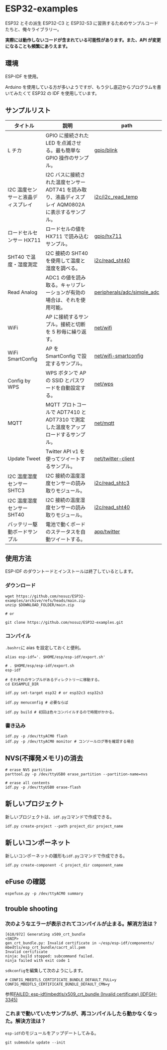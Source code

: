 # ESP32-examples

ESP32 とその派生 ESP32-C3 と ESP32-S3 に習熟するためのサンプルコードたちと、俺々ライブラリー。

**実際には動作しないコードが含まれている可能性があります。また、API が変更になることも頻繁にありえます。**

## 環境

ESP-IDF を使用。

Arduino を使用している方が多いようですが、もう少し底辺からプログラムを書いてみたくて ESP32 の IDF を使用しています。

## サンプルリスト

| タイトル                           | 説明                                                                                               | path                                                     |
| ---------------------------------- | -------------------------------------------------------------------------------------------------- | -------------------------------------------------------- |
| L チカ                             | GPIO に接続された LED を点滅させる。最も簡単な GPIO 操作のサンプル。                               | [gpio/blink](gpio/blink)                                 |
| I2C 温度センサーと液晶ディスプレイ | I2C バスに接続された温度センサー ADT741 を読み取り、液晶ディスプレイ AQM0802A に表示するサンプル。 | [i2c/i2c_read_temp](i2c/i2c_read_temp)                   |
| ロードセルセンサー HX711           | ロードセルの値を HX711 で読み込むサンプル。                                                        | [gpio/hx711](gpio/hx711)                                 |
| SHT40 で温度・湿度測定             | I2C 接続の SHT40 を使用して温度と湿度を調べる。                                                    | [i2c/read_sht40](i2c/read_sht40)                         |
| Read Analog                        | ADC1 の値を読み取る。キャリブレーションが有効の場合は、それを使用可能。                            | [peripherals/adc/simple_adc](peripherals/adc/simple_adc) |
| WiFi                               | AP に接続するサンプル。接続と切断を 5 秒毎に繰り返す。                                             | [net/wifi](net/wifi)                                     |
| WiFi SmartConfig                   | AP を SmartConfig で設定するサンプル。                                                             | [net/wifi-smartconfig](net/wifi-smartconfig)             |
| Config by WPS                      | WPS ボタンで AP の SSID とパスワードを自動設定する。                                               | [net/wps](net/wps)                                       |
| MQTT                               | MQTT プロトコールで ADT7410 と ADT7310 で測定した温度をアップロードするサンプル。                  | [net/mqtt](net/mqtt)                                     |
| Update Tweet                       | Twitter API v1 を使ってツイートするサンプル。                                                      | [net/twitter-client](net/twitter-client)                 |
| I2C 温度湿度センサー SHTC3         | I2C 接続の温度湿度センサーの読み取りモジュール。                                                   | [i2c/read_shtc3](i2c/read_shtc3)                         |
| I2C 温度湿度センサー SHT40         | I2C 接続の温度湿度センサーの読み取りモジュール。                                                   | [i2c/read_sht40](i2c/read_sht40)                         |
| バッテリー駆動ボードサンプル       | 電池で動くボードのステータスを自動ツイートする。                                                   | [app/twitter](app/twitter)                               |

## 使用方法

ESP-IDF のダウントードとインストールは終了しているとします。

### ダウンロード

```
wget https://github.com/nosuz/ESP32-examples/archive/refs/heads/main.zip
unzip $DOWNLOAD_FOLDER/main.zip

# or

git clone https://github.com/nosuz/ESP32-examples.git
```

### コンパイル

`.bashrc`に aias を設定しておくと便利。

```
alias esp-idf='. $HOME/esp/esp-idf/export.sh'
```

```
# . $HOME/esp/esp-idf/export.sh
esp-idf

# それぞれのサンプルがあるディレクトリーに移動する。
cd EXSAMPLE_DIR

idf.py set-target esp32 # or esp32c3 esp32s3

idf.py menuconfig # 必要ならば

idf.py build # 初回は色々コンパイルするので時間がかかる。
```

### 書き込み

```
idf.py -p /dev/ttyACM0 flash
idf.py -p /dev/ttyACM0 monitor # コンソールログ等を確認する場合
```

## NVS(不揮発メモリ)の消去

```
# erase NVS partition
parttool.py -p /dev/ttyUSB0 erase_partition --partition-name=nvs

# erase all contents
idf.py -p /dev/ttyUSB0 erase-flash
```

## 新しいプロジェクト

新しいプロジェクトは、`idf.py`コマンドで作成できる。

```
idf.py create-project --path project_dir project_name
```

## 新しいコンポーネット

新しいコンポーネットの雛形も`idf.py`コマンドで作成できる。

```
idf.py create-component -C project_dir component_name
```

## eFuse の確認

```
espefuse.py -p /dev/ttyACM0 summary
```

## trouble shooting

### 次のようなエラーが表示されてコンパイルが止まる。解消方法は？

```
[610/972] Generating x509_crt_bundle
<SNIP>
gen_crt_bundle.py: Invalid certificate in ~/esp/esp-idf/components/
mbedtls/esp_crt_bundle/cacrt_all.pem
Invalid certificate
ninja: build stopped: subcommand failed.
ninja failed with exit code 1
```

`sdkconfig`を編集して次のようにします。

```
# CONFIG_MBEDTLS_CERTIFICATE_BUNDLE_DEFAULT_FULL=y
CONFIG_MBEDTLS_CERTIFICATE_BUNDLE_DEFAULT_CMN=y
```

参照[FAILED: esp-idf/mbedtls/x509_crt_bundle (Invalid certificate) (IDFGH-3345)](https://github.com/espressif/esp-idf/issues/5322)

### これまで動いていたサンプルが、再コンパイルしたら動かなくなった。解決方法は？

`esp-idf`のモジュールをアップデートしてみる。

```
git submodule update --init
```
